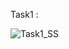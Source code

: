 Task1 : 

![Task1_SS](https://user-images.githubusercontent.com/123714188/234066278-e097f489-b21e-4082-a840-ecd61d1eb3aa.png)
